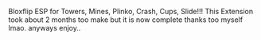 Bloxflip ESP for Towers, Mines, Plinko, Crash, Cups, Slide!!! This Extension took about 2 months too make but it is now complete thanks too myself lmao. anyways enjoy..
